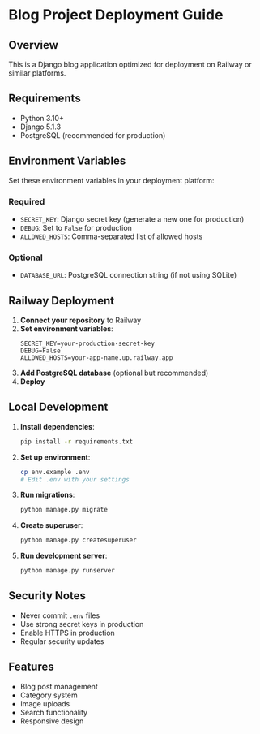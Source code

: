 # Blog Project Deployment Guide

## Overview
This is a Django blog application optimized for deployment on Railway or similar platforms.

## Requirements
- Python 3.10+
- Django 5.1.3
- PostgreSQL (recommended for production)

## Environment Variables
Set these environment variables in your deployment platform:

### Required
- `SECRET_KEY`: Django secret key (generate a new one for production)
- `DEBUG`: Set to `False` for production
- `ALLOWED_HOSTS`: Comma-separated list of allowed hosts

### Optional
- `DATABASE_URL`: PostgreSQL connection string (if not using SQLite)

## Railway Deployment

1. **Connect your repository** to Railway
2. **Set environment variables**:
   ```
   SECRET_KEY=your-production-secret-key
   DEBUG=False
   ALLOWED_HOSTS=your-app-name.up.railway.app
   ```
3. **Add PostgreSQL database** (optional but recommended)
4. **Deploy**

## Local Development

1. **Install dependencies**:
   ```bash
   pip install -r requirements.txt
   ```

2. **Set up environment**:
   ```bash
   cp env.example .env
   # Edit .env with your settings
   ```

3. **Run migrations**:
   ```bash
   python manage.py migrate
   ```

4. **Create superuser**:
   ```bash
   python manage.py createsuperuser
   ```

5. **Run development server**:
   ```bash
   python manage.py runserver
   ```

## Security Notes
- Never commit `.env` files
- Use strong secret keys in production
- Enable HTTPS in production
- Regular security updates

## Features
- Blog post management
- Category system
- Image uploads
- Search functionality
- Responsive design

